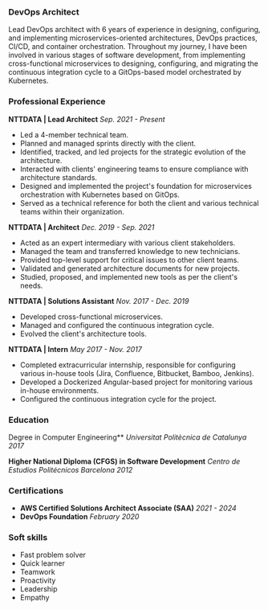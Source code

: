 ### DevOps Architect
Lead DevOps architect with 6 years of experience in designing, configuring, and implementing microservices-oriented architectures, DevOps practices, CI/CD, and container orchestration.
Throughout my journey, I have been involved in various stages of software development, from implementing cross-functional microservices to designing, configuring, and migrating the continuous integration cycle to a GitOps-based model orchestrated by Kubernetes.
### Professional Experience
**NTTDATA | Lead Architect**
*Sep. 2021 - Present*
- Led a 4-member technical team.
- Planned and managed sprints directly with the client.
- Identified, tracked, and led projects for the strategic evolution of the architecture.
- Interacted with clients' engineering teams to ensure compliance with architecture standards.
- Designed and implemented the project's foundation for microservices orchestration with Kubernetes based on GitOps.
- Served as a technical reference for both the client and various technical teams within their organization.

**NTTDATA | Architect**
*Dec. 2019 - Sep. 2021*
- Acted as an expert intermediary with various client stakeholders.
- Managed the team and transferred knowledge to new technicians.
- Provided top-level support for critical issues to other client teams.
- Validated and generated architecture documents for new projects.
- Studied, proposed, and implemented new tools as per the client's needs.

**NTTDATA | Solutions Assistant**
*Nov. 2017 - Dec. 2019*
- Developed cross-functional microservices.
- Managed and configured the continuous integration cycle.
- Evolved the client's architecture tools.

**NTTDATA | Intern**
*May 2017 - Nov. 2017*
- Completed extracurricular internship, responsible for configuring various in-house tools (Jira, Confluence, Bitbucket, Bamboo, Jenkins).
- Developed a Dockerized Angular-based project for monitoring various in-house environments.
- Configured the continuous integration cycle for the project.
### Education
Degree in Computer Engineering**
*Universitat Politècnica de Catalunya*
*2017*

**Higher National Diploma (CFGS) in Software Development**
*Centro de Estudios Politécnicos Barcelona*
*2012*
### Certifications
- **AWS Certified Solutions Architect Associate (SAA)**
  *2021 - 2024*
- **DevOps Foundation**
  *February 2020*
### Soft skills
- Fast problem solver
- Quick learner
- Teamwork
- Proactivity
- Leadership
- Empathy